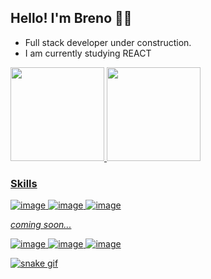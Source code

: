 <h2>Hello! I'm Breno 👋😀</h2>

<ul>
<li>Full stack developer under construction.</li>
<li>I am currently studying REACT</li>
</ul>
<div>
  <a href="https://github.com/breno-aredes">
  <img height="150em" src="https://github-readme-stats.vercel.app/api?username=breno-aredes&show_icons=true&include_all_commits=true&count_private=true"/>
  <img height="150em" src="https://github-readme-stats.vercel.app/api/top-langs/?username=breno-aredes&layout=compact&langs_count=7"/>
</div>
	
	
<!-- badges -->
  <h3>Skills</h3>
  
![image](https://img.shields.io/badge/HTML-239120?style=for-the-badge&logo=html5&logoColor=white)
![image](https://img.shields.io/badge/CSS-239120?&style=for-the-badge&logo=css3&logoColor=white)
![image](https://img.shields.io/badge/JavaScript-F7DF1E?style=for-the-badge&logo=javascript&logoColor=black)
 <p><em>coming soon...</em></p>
	
![image](https://img.shields.io/badge/React-20232A?style=for-the-badge&logo=react&logoColor=61DAFB)
![image](https://img.shields.io/badge/styled--components-DB7093?style=for-the-badge&logo=styled-components&logoColor=white)
![image](https://img.shields.io/badge/SASS-hotpink.svg?style=for-the-badge&logo=SASS&logoColor=white)


 
<!-- Snake eating my contribuition graph -->
![snake gif](https://github.com/breno-aredes/breno-aredes/blob/output/github-contribution-grid-snake.gif)
	
<!--
**breno-aredes/breno-aredes** is a ✨ _special_ ✨ repository because its `README.md` (this file) appears on your GitHub profile.

Here are some ideas to get you started:

- 🔭 I’m currently working on ...
- 🌱 I’m currently learning ...
- 👯 I’m looking to collaborate on ...
- 🤔 I’m looking for help with ...
- 💬 Ask me about ...
- 📫 How to reach me: ...
- 😄 Pronouns: ...
- ⚡ Fun fact: ...
-->
